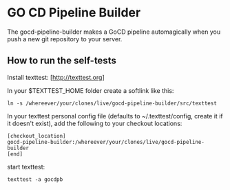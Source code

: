 GO CD Pipeline Builder
=====================

The gocd-pipeline-builder makes a GoCD pipeline automagically when you push a new git repository to your server.


How to run the self-tests
-------------------------

Install texttest: [http://texttest.org]

In your $TEXTTEST_HOME folder create a softlink like this:

    ln -s /whereever/your/clones/live/gocd-pipeline-builder/src/texttest

In your texttest personal config file (defaults to ~/.texttest/config, create it if it doesn't exist), add the following to your checkout locations:

	[checkout_location]
	gocd-pipeline-builder:/whereever/your/clones/live/gocd-pipeline-builder
	[end]

start texttest:

    texttest -a gocdpb
